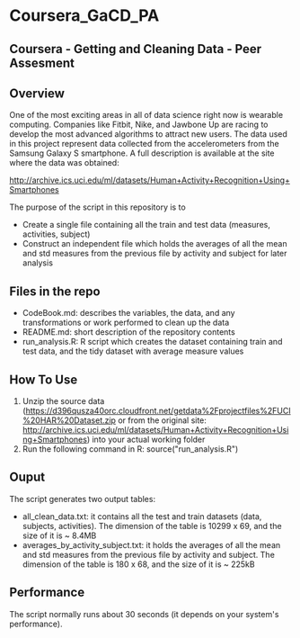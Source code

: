 Coursera_GaCD_PA
================

Coursera - Getting and Cleaning Data - Peer Assesment
-----------------------------------------------------

## Overview
One of the most exciting areas in all of data science right now is wearable computing. Companies like Fitbit, Nike, and Jawbone Up are racing to develop the most advanced algorithms to attract new users. The data used in this project represent data collected from the accelerometers from the Samsung Galaxy S smartphone. A full description is available at the site where the data was obtained: 

http://archive.ics.uci.edu/ml/datasets/Human+Activity+Recognition+Using+Smartphones

The purpose of the script in this repository is to
- Create a single file containing all the train and test data (measures, activities, subject)
- Construct an independent file which holds the averages of all the mean and std measures from the previous file by activity and subject for later analysis 

## Files in the repo
+ CodeBook.md: describes the variables, the data, and any transformations or work performed to clean up the data
+ README.md: short description of the repository contents
+ run_analysis.R: R script which creates the dataset containing train and test data, and the tidy dataset with average measure values

## How To Use
1. Unzip the source data (https://d396qusza40orc.cloudfront.net/getdata%2Fprojectfiles%2FUCI%20HAR%20Dataset.zip or from the original site: http://archive.ics.uci.edu/ml/datasets/Human+Activity+Recognition+Using+Smartphones) into your actual working folder
2. Run the following command in R: source("run_analysis.R")

## Ouput
The script generates two output tables:
+ all_clean_data.txt: it contains all the test and train datasets (data, subjects, activities). The dimension of the table is 10299 x 69, and the size of it is ~ 8.4MB
+ averages_by_activity_subject.txt: it holds the averages of all the mean and std measures from the previous file by activity and subject. The dimension of the table is 180 x 68, and the size of it is ~ 225kB

## Performance
The script normally runs about 30 seconds (it depends on your system's performance).
